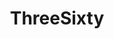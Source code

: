 ---
title: ThreeSixty
slug: threesixty
feature:
- source: threesixty.png
  caption: ""
- source: threesixty2.png
  caption: ""
---